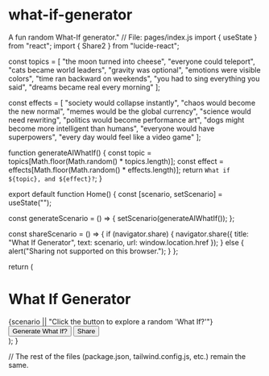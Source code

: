 # what-if-generator
A fun random What-If generator."
// File: pages/index.js
import { useState } from "react";
import { Share2 } from "lucide-react";

const topics = [
  "the moon turned into cheese",
  "everyone could teleport",
  "cats became world leaders",
  "gravity was optional",
  "emotions were visible colors",
  "time ran backward on weekends",
  "you had to sing everything you said",
  "dreams became real every morning"
];

const effects = [
  "society would collapse instantly",
  "chaos would become the new normal",
  "memes would be the global currency",
  "science would need rewriting",
  "politics would become performance art",
  "dogs might become more intelligent than humans",
  "everyone would have superpowers",
  "every day would feel like a video game"
];

function generateAIWhatIf() {
  const topic = topics[Math.floor(Math.random() * topics.length)];
  const effect = effects[Math.floor(Math.random() * effects.length)];
  return `What if ${topic}, and ${effect}?`;
}

export default function Home() {
  const [scenario, setScenario] = useState("");

  const generateScenario = () => {
    setScenario(generateAIWhatIf());
  };

  const shareScenario = () => {
    if (navigator.share) {
      navigator.share({
        title: "What If Generator",
        text: scenario,
        url: window.location.href
      });
    } else {
      alert("Sharing not supported on this browser.");
    }
  };

  return (
    <div className="flex flex-col items-center justify-center min-h-screen p-4 bg-gradient-to-br from-indigo-100 to-purple-200">
      <h1 className="text-4xl font-bold mb-6 text-center">What If Generator</h1>
      <div className="w-full max-w-xl mb-4 text-center p-6 bg-white shadow-md rounded-2xl text-xl font-medium">
        {scenario || "Click the button to explore a random 'What If?'"}
      </div>
      <div className="flex gap-4">
        <button onClick={generateScenario} className="text-lg px-6 py-3 rounded-2xl shadow-md bg-purple-600 text-white hover:bg-purple-700">
          Generate What If?
        </button>
        <button onClick={shareScenario} className="text-lg px-6 py-3 rounded-2xl shadow-md border border-gray-400 bg-white flex items-center gap-2">
          <Share2 className="w-5 h-5" /> Share
        </button>
      </div>
    </div>
  );
}

// The rest of the files (package.json, tailwind.config.js, etc.) remain the same.
